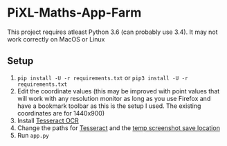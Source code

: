 # PiXL-Maths-App-Farm

This project requires atleast Python 3.6 (can probably use 3.4). It may not work correctly on MacOS or Linux

## Setup
1. `pip install -U -r requirements.txt` or `pip3 install -U -r requirements.txt`
2. Edit the coordinate values (this may be improved with point values that will work with any resolution monitor as long as you use Firefox and have a bookmark toolbar as this is the setup I used. The existing coordinates are for 1440x900)
3. Install [Tesseract OCR](https://github.com/UB-Mannheim/tesseract/wiki#tesseract-at-ub-mannheim)
4. Change the paths for [Tesseract](https://github.com/OrangutanGaming/PiXL-Maths-App-Farm/blob/master/app.py#L13) and the [temp screenshot save location](https://github.com/OrangutanGaming/PiXL-Maths-App-Farm/blob/master/app.py#L14)
5. Run `app.py`
